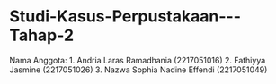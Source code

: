 # Studi-Kasus-Perpustakaan---Tahap-2
Nama Anggota: 1. Andria Laras Ramadhania (2217051016) 
2. Fathiyya Jasmine (2217051026) 
3. Nazwa Sophia Nadine Effendi (2217051049)
